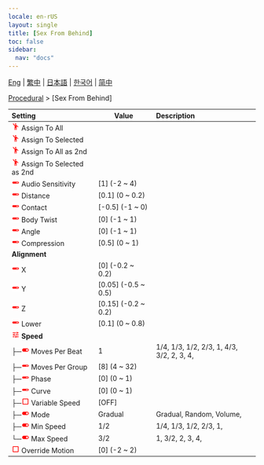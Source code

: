 ```yaml
---
locale: en-rUS
layout: single
title: [Sex From Behind]
toc: false
sidebar:
  nav: "docs"
---
```

[Eng](/dancexr/menu/2025.4/motion/sex_from_behind) | [繁中](/tw/dancexr/menu/2025.4/motion/sex_from_behind) | [日本語](/jp/dancexr/menu/2025.4/motion/sex_from_behind) | [한국어](/kr/dancexr/menu/2025.4/motion/sex_from_behind) | [简中](/zh/dancexr/menu/2025.4/motion/sex_from_behind)

[Procedural](../menu#Procedural) > [Sex From Behind]



| Setting | Value | Description |
| :--- | --- | :--- |
| <img src="/images/icon/ic_motion.png" alt="motion icon"/> Assign To All</nobr>|| 
| <img src="/images/icon/ic_motion.png" alt="motion icon"/> Assign To Selected</nobr>|| 
| <img src="/images/icon/ic_motion.png" alt="motion icon"/> Assign To All as 2nd</nobr>|| 
| <img src="/images/icon/ic_motion.png" alt="motion icon"/> Assign To Selected as 2nd</nobr>|| 
| <img src="/images/icon/ic_slider.png" alt="slider icon"/> Audio Sensitivity</nobr>| [1] (-2 ~ 4) | 
| <img src="/images/icon/ic_slider.png" alt="slider icon"/> Distance</nobr>| [0.1] (0 ~ 0.2) | 
| <img src="/images/icon/ic_slider.png" alt="slider icon"/> Contact</nobr>| [-0.5] (-1 ~ 0) | 
| <img src="/images/icon/ic_slider.png" alt="slider icon"/> Body Twist</nobr>| [0] (-1 ~ 1) | 
| <img src="/images/icon/ic_slider.png" alt="slider icon"/> Angle</nobr>| [0] (-1 ~ 1) | 
| <img src="/images/icon/ic_slider.png" alt="slider icon"/> Compression</nobr>| [0.5] (0 ~ 1) | 
|  <b>Alignment</b></nobr>|| 
| <img src="/images/icon/ic_slider.png" alt="slider icon"/> X</nobr>| [0] (-0.2 ~ 0.2) | 
| <img src="/images/icon/ic_slider.png" alt="slider icon"/> Y</nobr>| [0.05] (-0.5 ~ 0.5) | 
| <img src="/images/icon/ic_slider.png" alt="slider icon"/> Z</nobr>| [0.15] (-0.2 ~ 0.2) | 
| <img src="/images/icon/ic_slider.png" alt="slider icon"/> Lower</nobr>| [0.1] (0 ~ 0.8) | 
| <img src="/images/icon/ic_tune.png" alt="tune icon"/> <b>Speed</b></nobr>| | 
| ├─<img src="/images/icon/ic_toggle_on.png" alt="toggle on icon"/> Moves Per Beat</nobr>| 1 | 1/4, 1/3, 1/2, 2/3, 1, 4/3, 3/2, 2, 3, 4, 
| ├─<img src="/images/icon/ic_slider.png" alt="slider icon"/> Moves Per Group</nobr>| [8] (4 ~ 32) | 
| ├─<img src="/images/icon/ic_slider.png" alt="slider icon"/> Phase</nobr>| [0] (0 ~ 1) | 
| ├─<img src="/images/icon/ic_slider.png" alt="slider icon"/> Curve</nobr>| [0] (0 ~ 1) | 
| ├─<img src="/images/icon/ic_check_off.png" alt="check off icon"/> Variable Speed</nobr>| [OFF] | 
| ├─<img src="/images/icon/ic_toggle_on.png" alt="toggle on icon"/> Mode</nobr>| Gradual | Gradual, Random, Volume, 
| ├─<img src="/images/icon/ic_toggle_on.png" alt="toggle on icon"/> Min Speed</nobr>| 1/2 | 1/4, 1/3, 1/2, 2/3, 1, 
| └─<img src="/images/icon/ic_toggle_on.png" alt="toggle on icon"/> Max Speed</nobr>| 3/2 | 1, 3/2, 2, 3, 4, 
| <img src="/images/icon/ic_check_off.png" alt="check off icon"/> Override Motion</nobr>| [0] (-2 ~ 2) | 
